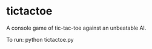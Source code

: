 tictactoe
=========

A console game of tic-tac-toe against an unbeatable AI.

To run: python tictactoe.py